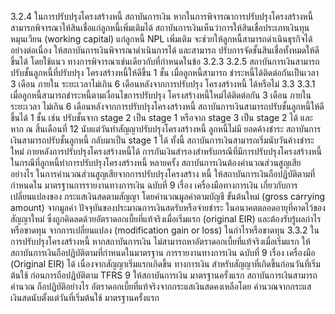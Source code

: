 3.2.4 ในการปรับปรุงโครงสร้างหนี้ สถาบันการเงิน หากในการพิจารณาการปรับปรุงโครงสร้างหนี้
สามารถพิจารณาให้สินเชื่อแก่ลูกหนี้เพิ่มเติมได้
สถาบันการเงินเห็นว่าการให้สินเชื่อประเภทเงินทุน
หมุนเวียน (working capital) แก่ลูกหนี้ NPL เพิ่มเติม
จะช่วยให้ลูกหนี้สามารถดำเนินธุรกิจได้อย่างต่อเนื่อง
ให้สถาบันการเงินพิจารณาดำเนินการได้ และสามารถ
ปรับการจัดชั้นสินเชื่อทั้งหมดให้ดีขึ้นได้ โดยใช้แนว
ทางการพิจารณาเช่นเดียวกับที่กําหนดในข้อ 3.2.3
3.2.5 สถาบันการเงินสามารถปรับชั้นลูกหนี้ที่ปรับปรุง
โครงสร้างหนี้ให้ดีขึ้น 1 ชั้น เมื่อลูกหนี้สามารถ
ชำระหนี้ได้ติดต่อกันเป็นเวลา 3 เดือน ภายใน
ระยะเวลาไม่เกิน 6 เดือนหลังจากการปรับปรุง
โครงสร้างหนี้ ได้หรือไม่
3.3
3.3.1
เมื่อลูกหนี้สามารถชำระหนี้ตามเงื่อนไขการปรับปรุง
โครงสร้างหนี้ใหม่ได้ติดต่อกัน 3 เดือน ภายในระยะเวลา
ไม่เกิน 6 เดือนหลังจากการปรับปรุงโครงสร้างหนี้
สถาบันการเงินสามารถปรับชั้นลูกหนี้ให้ดีขึ้นได้ 1 ชั้น
เช่น ปรับชั้นจาก stage 2 เป็น stage 1 หรือจาก
stage 3 เป็น stage 2 ได้ และหาก ณ สิ้นเดือนที่ 12
นับแต่วันทำสัญญาปรับปรุงโครงสร้างหนี้ ลูกหนี้ไม่มี
ยอดค้างชำระ สถาบันการเงินสามารถปรับชั้นลูกหนี้
กลับมาเป็น stage 1 ได้
ทั้งนี้ สถาบันการเงินสามารถเริ่มนับวันค้างชำระใหม่
ภายหลังการปรับปรุงโครงสร้างหนี้ได้
การกันเงินสำรองสำหรับกรณีที่มีการปรับปรุงโครงสร้างหนี้
ในกรณีที่ลูกหนี้ทำการปรับปรุงโครงสร้างหนี้
หลายครั้ง สถาบันการเงินต้องคำนวณส่วนสูญเสีย
อย่างไร
ในการคำนวณส่วนสูญเสียจากการปรับปรุงโครงสร้าง
หนี้ ให้สถาบันการเงินถือปฏิบัติตามที่กำหนดใน
มาตรฐานการรายงานทางการเงิน ฉบับที่ 9 เรื่อง
เครื่องมือทางการเงิน เกี่ยวกับการเปลี่ยนแปลงของ
กระแสเงินสดตามสัญญา โดยคำนวณมูลค่าตามบัญชี
ขั้นต้นใหม่ (gross carrying amount) จากมูลค่า
ปัจจุบันของประมาณการเงินสดรับหรือจ่ายชำระ
ในอนาคตตลอดอายุที่คาดไว้ของสัญญาใหม่
ซึ่งถูกคิดลดด้วยอัตราดอกเบี้ยที่แท้จริงเมื่อเริ่มแรก
(original EIR) และต้องรับรู้ผลกำไรหรือขาดทุน
จากการเปลี่ยนแปลง (modification gain or loss)
ในกําไรหรือขาดทุน
3.3.2 ในการปรับปรุงโครงสร้างหนี้ หากสถาบันการเงิน
ไม่สามารถหาอัตราดอกเบี้ยที่แท้จริงเมื่อเริ่มแรก
ให้สถาบันการเงินถือปฏิบัติตามที่กำหนดในมาตรฐาน
การรายงานทางการเงิน ฉบับที่ 9 เรื่อง เครื่องมือ
(Original EIR) ได้ เนื่องจากสัญญาเริ่มแรกเกิดขึ้น ทางการเงิน สำหรับสัญญาที่เกิดขึ้นก่อนวันที่เริ่มต้นใช้
ก่อนการถือปฏิบัติตาม TFRS 9 ให้สถาบันการเงิน มาตรฐานครั้งแรก สถาบันการเงินสามารถคำนวณ
ถือปฏิบัติอย่างไร
อัตราดอกเบี้ยที่แท้จริงจากกระแสเงินสดคงเหลือโดย
คํานวณจากกระแสเงินสดนับตั้งแต่วันที่เริ่มต้นใช้
มาตรฐานครั้งแรก
